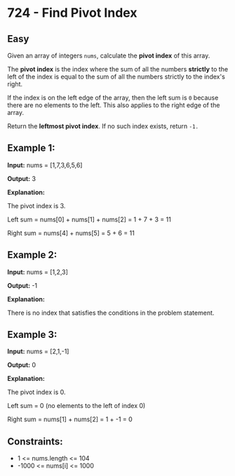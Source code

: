 # 724 - Find Pivot Index

## Easy

Given an array of integers ```nums```, calculate the **pivot index** of this array.

The **pivot index** is the index where the sum of all the numbers **strictly** to the left of the index is equal to the sum of all the numbers strictly to the index's right.

If the index is on the left edge of the array, then the left sum is ```0``` because there are no elements to the left. This also applies to the right edge of the array.

Return the **leftmost pivot index**. If no such index exists, return ```-1.```

 

## Example 1:

**Input:** nums = [1,7,3,6,5,6]

**Output:** 3

**Explanation:**

The pivot index is 3.

Left sum = nums[0] + nums[1] + nums[2] = 1 + 7 + 3 = 11

Right sum = nums[4] + nums[5] = 5 + 6 = 11

## Example 2:

**Input:** nums = [1,2,3]

**Output:** -1

**Explanation:**

There is no index that satisfies the conditions in the problem statement.

## Example 3:

**Input:** nums = [2,1,-1]

**Output:** 0

**Explanation:**

The pivot index is 0.

Left sum = 0 (no elements to the left of index 0)

Right sum = nums[1] + nums[2] = 1 + -1 = 0

 

## Constraints:

 - 1 <= nums.length <= 104
 - -1000 <= nums[i] <= 1000

